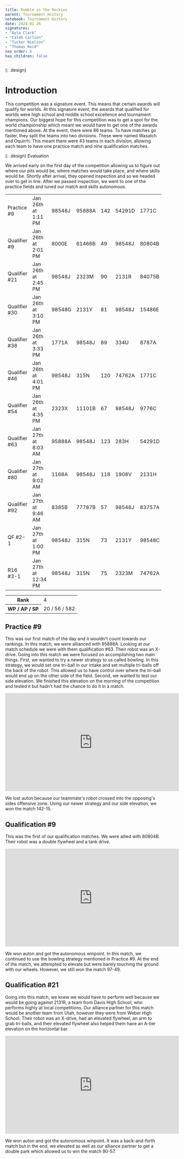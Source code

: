 ```yaml
---
title: Rumble in the Rockies
parent: Tournament History
notebook: Tournament History
date: 2024-01-26
signatures:
- "Ayla Clark"
- "Caleb Carlson"
- "Tucker Nielson"
- "Thomas Reid"
nav_order: 8
has_children: false
---
```


{: .design}
# Introduction

This competition was a signature event. This means that certain awards will qualify for worlds. At this signature event, the awards that qualified for worlds were high school and middle school excellence and tournament champions. Our biggest hope for this competition was to get a spot for the world championship which meant we would have to get one of the awards mentioned above. At the event, there were 86 teams. To have matches go faster, they split the teams into two divisions. These were named Wasatch and Oquirrh. This meant there were 43 teams in each division, allowing each team to have one practice match and nine qualification matches.

{: .design}
Evaluation

We arrived early on the first day of the competition allowing us to figure out where our pits would be, where matches would take place, and where skills would be. Shortly after arrival, they opened inspection and so we headed over to get in line. After we passed inspection, we went to one of the practice fields and tuned our match and skills autonomous.

<div class="card mb-3" data-v-002f5624=""></div><!----><table class="table table-hover match-results vrc-match-results"><tbody><tr class="match-result-red" data-v-21f72818=""><td class="match-col" data-v-21f72818="">Practice #9</td><td data-v-21f72818="">Jan 26th at 1:11 PM</td><td class="red-team highlight" data-v-21f72818="">98548J</td><td class="red-team" data-v-21f72818="">95888A</td><td class="red-team" data-v-21f72818="">142</td><td class="blue-team" data-v-21f72818="">54291D</td><td class="blue-team" data-v-21f72818="">1771C</td><td class="blue-team" data-v-21f72818="">15</td></tr><tr class="match-result-blue" data-v-21f72818=""><td class="match-col" data-v-21f72818="">Qualifier #9</td><td data-v-21f72818="">Jan 26th at 2:01 PM</td><td class="red-team" data-v-21f72818="">8000E</td><td class="red-team" data-v-21f72818="">61466B</td><td class="red-team" data-v-21f72818="">49</td><td class="blue-team highlight" data-v-21f72818="">98548J</td><td class="blue-team" data-v-21f72818="">80804B</td><td class="blue-team" data-v-21f72818="">97</td></tr><tr class="match-result-red" data-v-21f72818=""><td class="match-col" data-v-21f72818="">Qualifier #21</td><td data-v-21f72818="">Jan 26th at 2:45 PM</td><td class="red-team highlight" data-v-21f72818="">98548J</td><td class="red-team" data-v-21f72818="">2323M</td><td class="red-team" data-v-21f72818="">90</td><td class="blue-team" data-v-21f72818="">2131R</td><td class="blue-team" data-v-21f72818="">84075B</td><td class="blue-team" data-v-21f72818="">57</td></tr><tr class="match-result-blue" data-v-21f72818=""><td class="match-col" data-v-21f72818="">Qualifier #30</td><td data-v-21f72818="">Jan 26th at 3:10 PM</td><td class="red-team" data-v-21f72818="">98548G</td><td class="red-team" data-v-21f72818="">2131Y</td><td class="red-team" data-v-21f72818="">81</td><td class="blue-team highlight" data-v-21f72818="">98548J</td><td class="blue-team" data-v-21f72818="">15486E</td><td class="blue-team" data-v-21f72818="">86</td></tr><tr class="match-result-blue" data-v-21f72818=""><td class="match-col" data-v-21f72818="">Qualifier #38</td><td data-v-21f72818="">Jan 26th at 3:33 PM</td><td class="red-team" data-v-21f72818="">1771A</td><td class="red-team highlight" data-v-21f72818="">98548J</td><td class="red-team" data-v-21f72818="">89</td><td class="blue-team" data-v-21f72818="">334U</td><td class="blue-team" data-v-21f72818="">8787A</td><td class="blue-team" data-v-21f72818="">159</td></tr><tr class="match-result-red" data-v-21f72818=""><td class="match-col" data-v-21f72818="">Qualifier #46</td><td data-v-21f72818="">Jan 26th at 4:01 PM</td><td class="red-team highlight" data-v-21f72818="">98548J</td><td class="red-team" data-v-21f72818="">315N</td><td class="red-team" data-v-21f72818="">120</td><td class="blue-team" data-v-21f72818="">74762A</td><td class="blue-team" data-v-21f72818="">1771C</td><td class="blue-team" data-v-21f72818="">69</td></tr><tr class="match-result-red" data-v-21f72818=""><td class="match-col" data-v-21f72818="">Qualifier #54</td><td data-v-21f72818="">Jan 26th at 4:35 PM</td><td class="red-team" data-v-21f72818="">2323X</td><td class="red-team" data-v-21f72818="">11101B</td><td class="red-team" data-v-21f72818="">67</td><td class="blue-team highlight" data-v-21f72818="">98548J</td><td class="blue-team" data-v-21f72818="">9776C</td><td class="blue-team" data-v-21f72818="">55</td></tr><tr class="match-result-red" data-v-21f72818=""><td class="match-col" data-v-21f72818="">Qualifier #63</td><td data-v-21f72818="">Jan 27th at 8:03 AM</td><td class="red-team" data-v-21f72818="">95888A</td><td class="red-team highlight" data-v-21f72818="">98548J</td><td class="red-team" data-v-21f72818="">123</td><td class="blue-team" data-v-21f72818="">283H</td><td class="blue-team" data-v-21f72818="">54291D</td><td class="blue-team" data-v-21f72818="">58</td></tr><tr class="match-result-red" data-v-21f72818=""><td class="match-col" data-v-21f72818="">Qualifier #80</td><td data-v-21f72818="">Jan 27th at 9:02 AM</td><td class="red-team" data-v-21f72818="">1168A</td><td class="red-team highlight" data-v-21f72818="">98548J</td><td class="red-team" data-v-21f72818="">118</td><td class="blue-team" data-v-21f72818="">1908V</td><td class="blue-team" data-v-21f72818="">2131H</td><td class="blue-team" data-v-21f72818="">67</td></tr><tr class="match-result-blue" data-v-21f72818=""><td class="match-col" data-v-21f72818="">Qualifier #92</td><td data-v-21f72818="">Jan 27th at 9:46 AM</td><td class="red-team" data-v-21f72818="">8385B</td><td class="red-team" data-v-21f72818="">77787B</td><td class="red-team" data-v-21f72818="">57</td><td class="blue-team highlight" data-v-21f72818="">98548J</td><td class="blue-team" data-v-21f72818="">83757A</td><td class="blue-team" data-v-21f72818="">78</td></tr><tr class="match-result-blue" data-v-21f72818=""><td class="match-col" data-v-21f72818="">QF #2-1</td><td data-v-21f72818="">Jan 27th at 1:00 PM</td><td class="red-team highlight" data-v-21f72818="">98548J</td><td class="red-team" data-v-21f72818="">315N</td><td class="red-team" data-v-21f72818="">73</td><td class="blue-team" data-v-21f72818="">2131Y</td><td class="blue-team" data-v-21f72818="">98548C</td><td class="blue-team" data-v-21f72818="">115</td></tr><tr class="match-result-red" data-v-21f72818=""><td class="match-col" data-v-21f72818="">R16 #3-1</td><td data-v-21f72818="">Jan 27th at 12:34 PM</td><td class="red-team highlight" data-v-21f72818="">98548J</td><td class="red-team" data-v-21f72818="">315N</td><td class="red-team" data-v-21f72818="">75</td><td class="blue-team" data-v-21f72818="">2323M</td><td class="blue-team" data-v-21f72818="">74762A</td><td class="blue-team" data-v-21f72818="">40</td></tr></tbody></table><div class="card-footer"><div class="row"><div class="col-sm-6 col-sm-offset-6"><table class="table rank"><tbody><tr><th>Rank</th><td>4</td></tr><tr><th>WP / AP / SP</th><td>20 / 56 / 582</td></tr></tbody></table></div></div></div>

## Practice #9

This was our first match of the day and it wouldn't count towards our rankings. In this match, we were allianced with 95888A. Looking at our match schedule we were with them qualification #63. Their robot was an X-drive. Going into this match we were focused on accomplishing two main things. First, we wanted to try a newer strategy to us called bowling. In this strategy, we would set one tri-ball in our intake and set multiple tri-balls off the back of the robot. This allowed us to have control over where the tri-ball would end up on the other side of the field. Second, we wanted to test our side elevation. We finished this elevation on the morning of the competition and tested it but hadn't had the chance to do it in a match.

<iframe width="560" height="315" src="https://www.youtube.com/embed/6nxMJYakyi4?rel=0" title="YouTube video player" frameborder="0" allow="accelerometer; autoplay; clipboard-write; encrypted-media; gyroscope; picture-in-picture; web-share" allowfullscreen></iframe>

We lost auton because our teammate's robot crossed into the opposing's sides offensive zone. Using our newer strategy and our side elevation, we won the match 142-15.

## Qualification #9
This was the first of our qualification matches. We were allied with 80804B. Their robot was a double flywheel and a tank drive.

<iframe width="560" height="315" src="https://www.youtube.com/embed/NHe2Vv7Abqc?rel=0" title="YouTube video player" frameborder="0" allow="accelerometer; autoplay; clipboard-write; encrypted-media; gyroscope; picture-in-picture; web-share" allowfullscreen></iframe>

We won auton and got the autonomous winpoint. In this match, we continued to use the bowling strategy mentioned in Practice #9. At the end of the match, we attempted to elevate but were barely touching the ground with our wheels. However, we still won the match 97-49.

## Qualification #21

Going into this match, we knew we would have to perform well because we would be going against 2131R, a team from Davis High School, who performs highly at local competitions. Our alliance partner for this match would be another team from Utah, however they were from Weber High School. Their robot was an X-drive, had an elevated flywheel, an arm to grab tri-balls, and their elevated flywheel also helped them have an A-tier elevation on the horizontal bar.

<iframe width="560" height="315" src="https://www.youtube.com/embed/PhCIFpeVD3w?rel=0&amp;start=13480" title="YouTube video player" frameborder="0" allow="accelerometer; autoplay; clipboard-write; encrypted-media; gyroscope; picture-in-picture; web-share" allowfullscreen></iframe>

We won auton and got the autonomous winpoint. It was a back-and-forth match but in the end, we elevated as well as our alliance partner to get a double park which allowed us to win the match 90-57.

